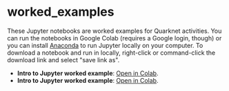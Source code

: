 # worked_examples

These Jupyter notebooks are worked examples for Quarknet activities. You can run the notebooks in Google Colab (requires a Google login, though) or you can install [Anaconda](https://www.anaconda.com/products/individual) to run Jupyter locally on your computer. To download a notebook and run in locally, right-click or command-click the download link and select "save link as".  
  
- **Intro to Jupyter worked example**: [Open in Colab](https://colab.research.google.com/github/QuarkNet-HEP/worked_examples/blob/main/intro_worked_example.ipynb).  
- **Intro to Jupyter worked example**: [Open in Colab](https://colab.research.google.com/github/QuarkNet-HEP/worked_examples/blob/main/muon_mass_worked_example.ipynb).  
